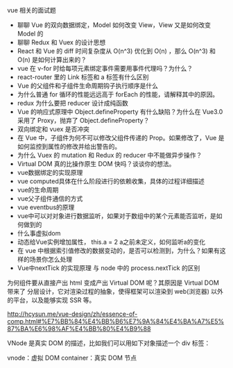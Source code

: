 vue 相关的面试题

- 聊聊 Vue 的双向数据绑定，Model 如何改变 View，View 又是如何改变 Model 的
- 聊聊 Redux 和 Vuex 的设计思想
- React 和 Vue 的 diff 时间复杂度从 O(n^3) 优化到 O(n) ，那么 O(n^3) 和 O(n) 是如何计算出来的？
- vue 在 v-for 时给每项元素绑定事件需要用事件代理吗？为什么？
- react-router 里的 Link 标签和 a 标签有什么区别
- Vue 的父组件和子组件生命周期钩子执行顺序是什么
- 为什么普通 for 循环的性能远远高于 forEach 的性能，请解释其中的原因。
- redux 为什么要把 reducer 设计成纯函数
- Vue 的响应式原理中 Object.defineProperty 有什么缺陷？为什么在 Vue3.0 采用了 Proxy，抛弃了 Object.defineProperty？
- 双向绑定和 vuex 是否冲突
- 在 Vue 中，子组件为何不可以修改父组件传递的 Prop。如果修改了，Vue 是如何监控到属性的修改并给出警告的。
- 为什么 Vuex 的 mutation 和 Redux 的 reducer 中不能做异步操作？
- Virtual DOM 真的比操作原生 DOM 快吗？谈谈你的想法。
- vue数据绑定的实现原理
- vue computed具体在什么阶段进行的依赖收集，具体的过程详细描述
- vue的生命周期
- vue父子组件通信的方式
- vue eventbus的原理
- vue中可以对对象进行数据监听，如果对于数组中的某个元素能否监听，是如何做到的
- 什么事虚拟dom
- 动态给Vue实例增加属性， this.a = 2 a之前未定义，如何监听a的变化
- 在 vue 中根据索引值修改的数据变动的，是否可以检测到，为什么？如果有这样的场景你怎么处理
- Vue中nextTick 的实现原理 与 node 中的 process.nextTick 的区别


为何组件要从直接产出 html 变成产出 Virtual DOM 呢？其原因是 Virtual DOM 带来了 分层设计，它对渲染过程的抽象，使得框架可以渲染到 web(浏览器) 以外的平台，以及能够实现 SSR 等。

http://hcysun.me/vue-design/zh/essence-of-comp.html#%E7%BB%84%E4%BB%B6%E7%9A%84%E4%BA%A7%E5%87%BA%E6%98%AF%E4%BB%80%E4%B9%88

VNode 是真实 DOM 的描述，比如我们可以用如下对象描述一个 div 标签：

vnode：虚拟 DOM
container：真实 DOM 节点